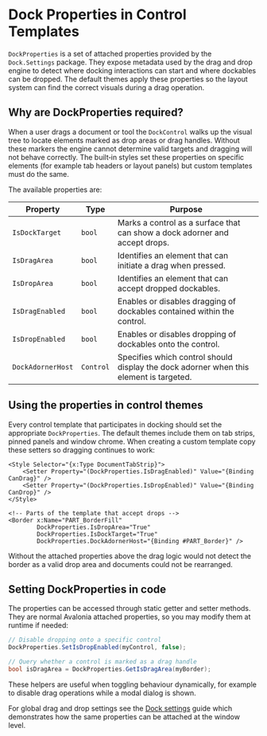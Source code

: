 # Dock Properties in Control Templates

`DockProperties` is a set of attached properties provided by the `Dock.Settings` package. They expose metadata used by the drag and drop engine to detect where docking interactions can start and where dockables can be dropped. The default themes apply these properties so the layout system can find the correct visuals during a drag operation.

## Why are DockProperties required?

When a user drags a document or tool the `DockControl` walks up the visual tree to locate elements marked as drop areas or drag handles. Without these markers the engine cannot determine valid targets and dragging will not behave correctly. The built‑in styles set these properties on specific elements (for example tab headers or layout panels) but custom templates must do the same.

The available properties are:

| Property | Type | Purpose |
| -------- | ---- | ------- |
| `IsDockTarget` | `bool` | Marks a control as a surface that can show a dock adorner and accept drops. |
| `IsDragArea` | `bool` | Identifies an element that can initiate a drag when pressed. |
| `IsDropArea` | `bool` | Identifies an element that can accept dropped dockables. |
| `IsDragEnabled` | `bool` | Enables or disables dragging of dockables contained within the control. |
| `IsDropEnabled` | `bool` | Enables or disables dropping of dockables onto the control. |
| `DockAdornerHost` | `Control` | Specifies which control should display the dock adorner when this element is targeted. |

## Using the properties in control themes

Every control template that participates in docking should set the appropriate `DockProperties`. The default themes include them on tab strips, pinned panels and window chrome. When creating a custom template copy these setters so dragging continues to work:

```xaml
<Style Selector="{x:Type DocumentTabStrip}">
    <Setter Property="(DockProperties.IsDragEnabled)" Value="{Binding CanDrag}" />
    <Setter Property="(DockProperties.IsDropEnabled)" Value="{Binding CanDrop}" />
</Style>

<!-- Parts of the template that accept drops -->
<Border x:Name="PART_BorderFill"
        DockProperties.IsDropArea="True"
        DockProperties.IsDockTarget="True"
        DockProperties.DockAdornerHost="{Binding #PART_Border}" />
```

Without the attached properties above the drag logic would not detect the border as a valid drop area and documents could not be rearranged.

## Setting DockProperties in code

The properties can be accessed through static getter and setter methods. They are normal Avalonia attached properties, so you may modify them at runtime if needed:

```csharp
// Disable dropping onto a specific control
DockProperties.SetIsDropEnabled(myControl, false);

// Query whether a control is marked as a drag handle
bool isDragArea = DockProperties.GetIsDragArea(myBorder);
```

These helpers are useful when toggling behaviour dynamically, for example to disable drag operations while a modal dialog is shown.

For global drag and drop settings see the [Dock settings](dock-settings.md) guide which demonstrates how the same properties can be attached at the window level.
